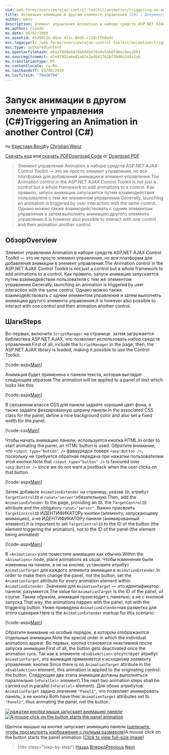 ```yaml
---
uid: web-forms/overview/ajax-control-toolkit/animation/triggering-an-animation-in-another-control-cs
title: Активация анимации в другом элементе управления (C#) | Документация Майкрософт
author: wenz
description: Элемент управления Animation в наборе средств ASP.NET AJAX Control Toolkit — это не просто элемент управления, но вся платформа для добавления анимации в элемент управления. Как правило, запуск...
ms.author: riande
ms.date: 06/02/2008
ms.assetid: e5d99c2b-d8ee-413c-80d5-c120cffb0a4c
msc.legacyurl: /web-forms/overview/ajax-control-toolkit/animation/triggering-an-animation-in-another-control-cs
msc.type: authoredcontent
ms.openlocfilehash: e0a1f8986047da04db6fde8e54b6fd0ac6ee2603
ms.sourcegitcommit: e7e91932a6e91a63e2e46417626f39d6b244a3ab
ms.translationtype: MT
ms.contentlocale: ru-RU
ms.lasthandoff: 03/06/2020
ms.locfileid: "78430794"
---
```

# <a name="triggering-an-animation-in-another-control-c"></a><span data-ttu-id="54478-104">Запуск анимации в другом элементе управления (C#)</span><span class="sxs-lookup"><span data-stu-id="54478-104">Triggering an Animation in another Control (C#)</span></span>

<span data-ttu-id="54478-105">по [Кристиан Венз](https://github.com/wenz)</span><span class="sxs-lookup"><span data-stu-id="54478-105">by [Christian Wenz](https://github.com/wenz)</span></span>

<span data-ttu-id="54478-106">[Скачать код](https://download.microsoft.com/download/f/9/a/f9a26acd-8df4-4484-8a18-199e4598f411/Animation8.cs.zip) или [скачать PDF](https://download.microsoft.com/download/6/7/1/6718d452-ff89-4d3f-a90e-c74ec2d636a3/animation8CS.pdf)</span><span class="sxs-lookup"><span data-stu-id="54478-106">[Download Code](https://download.microsoft.com/download/f/9/a/f9a26acd-8df4-4484-8a18-199e4598f411/Animation8.cs.zip) or [Download PDF](https://download.microsoft.com/download/6/7/1/6718d452-ff89-4d3f-a90e-c74ec2d636a3/animation8CS.pdf)</span></span>

> <span data-ttu-id="54478-107">Элемент управления Animation в наборе средств ASP.NET AJAX Control Toolkit — это не просто элемент управления, но вся платформа для добавления анимации в элемент управления.</span><span class="sxs-lookup"><span data-stu-id="54478-107">The Animation control in the ASP.NET AJAX Control Toolkit is not just a control but a whole framework to add animations to a control.</span></span> <span data-ttu-id="54478-108">Как правило, запуск анимации запускается путем взаимодействия пользователя с тем же элементом управления.</span><span class="sxs-lookup"><span data-stu-id="54478-108">Generally, launching an animation is triggered by user interaction with the same control.</span></span> <span data-ttu-id="54478-109">Однако можно также взаимодействовать с одним элементом управления и затем выполнять анимацию другого элемента управления.</span><span class="sxs-lookup"><span data-stu-id="54478-109">It is however also possible to interact with one control and then animation another control.</span></span>

## <a name="overview"></a><span data-ttu-id="54478-110">Обзор</span><span class="sxs-lookup"><span data-stu-id="54478-110">Overview</span></span>

<span data-ttu-id="54478-111">Элемент управления Animation в наборе средств ASP.NET AJAX Control Toolkit — это не просто элемент управления, но вся платформа для добавления анимации в элемент управления.</span><span class="sxs-lookup"><span data-stu-id="54478-111">The Animation control in the ASP.NET AJAX Control Toolkit is not just a control but a whole framework to add animations to a control.</span></span> <span data-ttu-id="54478-112">Как правило, запуск анимации запускается путем взаимодействия пользователя с тем же элементом управления.</span><span class="sxs-lookup"><span data-stu-id="54478-112">Generally, launching an animation is triggered by user interaction with the same control.</span></span> <span data-ttu-id="54478-113">Однако можно также взаимодействовать с одним элементом управления и затем выполнять анимацию другого элемента управления.</span><span class="sxs-lookup"><span data-stu-id="54478-113">It is however also possible to interact with one control and then animation another control.</span></span>

## <a name="steps"></a><span data-ttu-id="54478-114">Шаги</span><span class="sxs-lookup"><span data-stu-id="54478-114">Steps</span></span>

<span data-ttu-id="54478-115">Во-первых, включите `ScriptManager` на странице. затем загружается библиотека ASP.NET AJAX, что позволяет использовать набор средств управления.</span><span class="sxs-lookup"><span data-stu-id="54478-115">First of all, include the `ScriptManager` in the page; then, the ASP.NET AJAX library is loaded, making it possible to use the Control Toolkit:</span></span>

[!code-aspx[Main](triggering-an-animation-in-another-control-cs/samples/sample1.aspx)]

<span data-ttu-id="54478-116">Анимация будет применена к панели текста, которая выглядит следующим образом:</span><span class="sxs-lookup"><span data-stu-id="54478-116">The animation will be applied to a panel of text which looks like this:</span></span>

[!code-aspx[Main](triggering-an-animation-in-another-control-cs/samples/sample2.aspx)]

<span data-ttu-id="54478-117">В связанном классе CSS для панели задайте хороший цвет фона, а также задайте фиксированную ширину панели:</span><span class="sxs-lookup"><span data-stu-id="54478-117">In the associated CSS class for the panel, define a nice background color and also set a fixed width for the panel:</span></span>

[!code-css[Main](triggering-an-animation-in-another-control-cs/samples/sample3.css)]

<span data-ttu-id="54478-118">Чтобы начать анимацию панели, используется кнопка HTML.</span><span class="sxs-lookup"><span data-stu-id="54478-118">In order to start animating the panel, an HTML button is used.</span></span> <span data-ttu-id="54478-119">Обратите внимание, что `<input type="button" />` фавауредся поверх `<asp:Button />`, поскольку не требуется обратная передача при нажатии пользователем этой кнопки.</span><span class="sxs-lookup"><span data-stu-id="54478-119">Note that `<input type="button" />` is favoured over `<asp:Button />` since we do not want a postback when the user clicks on that button.</span></span>

[!code-aspx[Main](triggering-an-animation-in-another-control-cs/samples/sample4.aspx)]

<span data-ttu-id="54478-120">Затем добавьте `AnimationExtender` на страницу, указав `ID`, атрибут `TargetControlID` и `runat="server"`обязательную.</span><span class="sxs-lookup"><span data-stu-id="54478-120">Then, add the `AnimationExtender` to the page, providing an `ID`, the `TargetControlID` attribute and the obligatory `runat="server"`.</span></span> <span data-ttu-id="54478-121">Важно присвоить `TargetControlID` ИДЕНТИФИКАТОРу кнопки (элементу, запускающему анимацию), а не ИДЕНТИФИКАТОРу панели (анимированный элемент).</span><span class="sxs-lookup"><span data-stu-id="54478-121">It is important to set `TargetControlID` to the ID of the button (the element triggering the animation), not to the ID of the panel (the element being animated)</span></span>

[!code-aspx[Main](triggering-an-animation-in-another-control-cs/samples/sample5.aspx)]

<span data-ttu-id="54478-122">В `<Animations>` узле поместите анимацию как обычно.</span><span class="sxs-lookup"><span data-stu-id="54478-122">Within the `<Animations>` node, place animations as usual.</span></span> <span data-ttu-id="54478-123">Чтобы изменения были изменены на панели, а не на кнопке, установите атрибут `AnimationTarget` для каждого элемента анимации в `AnimationExtender`.</span><span class="sxs-lookup"><span data-stu-id="54478-123">In order to make them change the panel, not the button, set the `AnimationTarget` attribute for every animation element within `AnimationExtender`.</span></span> <span data-ttu-id="54478-124">Значение для `AnimationTarget` — это идентификатор панели, разумеется.</span><span class="sxs-lookup"><span data-stu-id="54478-124">The value for `AnimationTarget` is the ID of the panel, of course.</span></span> <span data-ttu-id="54478-125">Таким образом, анимация происходит с панелью, а не с кнопкой запуска.</span><span class="sxs-lookup"><span data-stu-id="54478-125">That way, the animations happen with the panel, not with the triggering button.</span></span> <span data-ttu-id="54478-126">Ниже приведена `AnimationExtender`ная разметка для этого сценария:</span><span class="sxs-lookup"><span data-stu-id="54478-126">Here is the `AnimationExtender` markup for this scenario:</span></span>

[!code-aspx[Main](triggering-an-animation-in-another-control-cs/samples/sample6.aspx)]

<span data-ttu-id="54478-127">Обратите внимание на особый порядок, в котором отображаются отдельные анимации.</span><span class="sxs-lookup"><span data-stu-id="54478-127">Note the special order in which the individual animations appear.</span></span> <span data-ttu-id="54478-128">Во первых, кнопка становится неактивной после запуска анимации.</span><span class="sxs-lookup"><span data-stu-id="54478-128">First of all, the button gets deactivated once the animation runs.</span></span> <span data-ttu-id="54478-129">Так как в элементе `<EnableAction>` отсутствует атрибут `AnimationTarget`, эта анимация применяется к исходному элементу управления: кнопке.</span><span class="sxs-lookup"><span data-stu-id="54478-129">Since there is no `AnimationTarget` attribute in the `<EnableAction>` element, this animation is applied to the originating control: the button.</span></span> <span data-ttu-id="54478-130">Следующие два этапа анимации должны выполняться параллельно (`<Parallel>` элемент).</span><span class="sxs-lookup"><span data-stu-id="54478-130">The next two animation steps shall be carried out in parallel (`<Parallel>` element).</span></span> <span data-ttu-id="54478-131">Для обоих атрибутов `AnimationTarget` задано значение `"Panel1"`, что позволяет анимировать панель, а не кнопку.</span><span class="sxs-lookup"><span data-stu-id="54478-131">Both have their `AnimationTarget` attributes set to `"Panel1"`, thus animating the panel, not the button.</span></span>

<span data-ttu-id="54478-132">[![нажатии кнопки мыши запускает анимацию панели](triggering-an-animation-in-another-control-cs/_static/image2.png)](triggering-an-animation-in-another-control-cs/_static/image1.png)</span><span class="sxs-lookup"><span data-stu-id="54478-132">[![A mouse click on the button starts the panel animation](triggering-an-animation-in-another-control-cs/_static/image2.png)](triggering-an-animation-in-another-control-cs/_static/image1.png)</span></span>

<span data-ttu-id="54478-133">Щелчок мышью на кнопке запускает анимацию панели ([щелкните, чтобы просмотреть изображение с полным размером](triggering-an-animation-in-another-control-cs/_static/image3.png))</span><span class="sxs-lookup"><span data-stu-id="54478-133">A mouse click on the button starts the panel animation ([Click to view full-size image](triggering-an-animation-in-another-control-cs/_static/image3.png))</span></span>

> [!div class="step-by-step"]
> <span data-ttu-id="54478-134">[Назад](disabling-actions-during-animation-cs.md)
> [Вперед](modifying-animations-from-the-server-side-cs.md)</span><span class="sxs-lookup"><span data-stu-id="54478-134">[Previous](disabling-actions-during-animation-cs.md)
[Next](modifying-animations-from-the-server-side-cs.md)</span></span>
